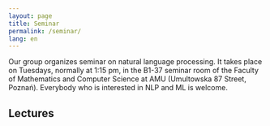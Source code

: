 ```yaml
---
layout: page
title: Seminar
permalink: /seminar/
lang: en
---
```


Our group organizes seminar on natural language processing. It takes place on
Tuesdays, normally at 1:15 pm, in the B1-37 seminar room of the Faculty of
Mathematics and Computer Science at AMU (Umultowska 87 Street, Poznań).
Everybody who is interested in NLP and ML is welcome.

Lectures
--------



